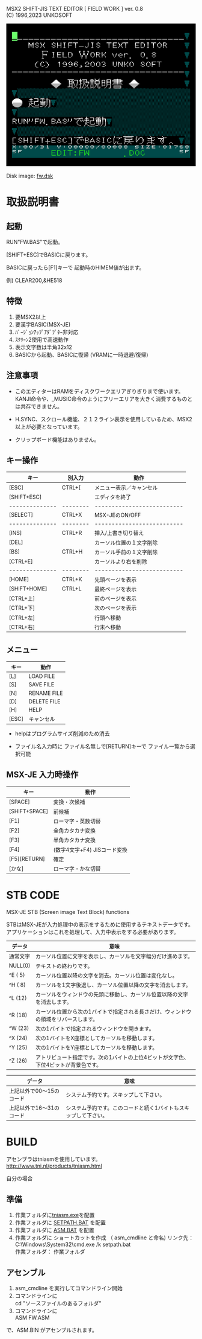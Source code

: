 MSX2 SHIFT-JIS TEXT EDITOR
[ FIELD WORK ] ver. 0.8  
(C) 1996,2023 UNKOSOFT 

![](../img/fieldwork_001.png)

Disk image: [fw.dsk](fw.dsk)

# 取扱説明書 

## 起動

RUN"FW.BAS"で起動。

[SHIFT+ESC]でBASICに戻ります。

BASICに戻ったら[F1]キーで
起動時のHIMEM値が出ます。

例) CLEAR200,&HE518

## 特徴

1. 要MSX2以上
2. 要漢字BASIC(MSX-JE)
3. ﾊﾞｰｼﾞｮﾝｱｯﾌﾟｱﾀﾞﾌﾟﾀｰ非対応
4. ｽｸﾘｰﾝ2使用で高速動作
5. 表示文字数は半角32x12
6. BASICから起動、BASICに復帰
   (VRAMに一時退避/復帰)

## 注意事項

- このエディターはRAMをディスクワークエリアぎりぎりまで使います。
  KANJI命令や、_MUSIC命令のようにフリーエリアを大きく消費するものとは共存できません。

- H.SYNC、スクロール機能、２１２ライン表示を使用しているため、MSX2以上が必要となっています。

- クリップボード機能はありません。

## キー操作

| キー         | 別入力 | 動作                     |
|--------------|--------|--------------------------|
| [ESC]        | CTRL+[ | メニュー表示／キャンセル |
| [SHIFT+ESC]  |        | エディタを終了           |
|--------------|--------|--------------------------|
| [SELECT]     | CTRL+X | MSX-JEのON/OFF           |
|--------------|--------|--------------------------|
| [INS]        | CTRL+R | 挿入/上書き切り替え      |
| [DEL]        |        | カーソル位置の１文字削除 |
| [BS]         | CTRL+H | カーソル手前の１文字削除 |
| [CTRL+E]     |        | カーソルより右を削除     |
|--------------|--------|--------------------------|
| [HOME]       | CTRL+K | 先頭ページを表示         |
| [SHIFT+HOME] | CTRL+L | 最終ページを表示         |
| [CTRL+上]    |        | 前のページを表示         |
| [CTRL+下]    |        | 次のページを表示         |
| [CTRL+左]    |        | 行頭へ移動               |
| [CTRL+右]    |        | 行末へ移動               |

## メニュー

| キー  |  動作        |
|-------|--------------|
| [L]   | LOAD FILE    |
| [S]   | SAVE FILE    |
| [N]   | RENAME FILE  |
| [D]   | DELETE FILE  |
| [H]   | HELP         |
| [ESC] | キャンセル   |

- helpはプログラムサイズ削減のため消去

- ファイル名入力時に
  ファイル名無しで[RETURN]キーで
  ファイル一覧から選択可能

## MSX-JE 入力時操作

| キー          | 動作                         |
|---------------|------------------------------|
| [SPACE]       | 変換・次候補                 |
| [SHIFT+SPACE] | 前候補                       |
| [F1]          | ローマ字・英数切替           |
| [F2]          | 全角カタカナ変換             |
| [F3]          | 半角カタカナ変換             |
| [F4]          | (数字4文字+F4) JISコード変換 |
| [F5][RETURN]  | 確定                         |
| [かな]        | ローマ字・かな切替           |


# STB CODE

MSX-JE
STB (Screen image Text Block)  functions

STBはMSX-JEが入力処理中の表示をするために使用するテキストデータです。
アプリケーションはこれを処理して、入力中表示をする必要があります。

| データ   | 意味                                                                               |
|----------|------------------------------------------------------------------------------------|
| 通常文字 | カーソル位置に文字を表示し、カーソルを文字幅分だけ進めます。                       |
| NULL(0)  | テキストの終わりです。                                                             |
| ^E ( 5)  | カーソル位置以降の文字を消去。カーソル位置は変化なし。                             |
| ^H ( 8)  | カーソルを1文字後退し、カーソル位置以降の文字を消去します。                        |
| ^L (12)  | カーソルをウィンドウの先頭に移動し、カーソル位置以降の文字を消去します。           |
| ^R (18)  | カーソル位置から次の1バイトで指定される長さだけ、ウィンドウの領域をリバースします。|
| ^W (23)  | 次の1バイトで指定されるウィンドウを開きます。                                      |
| ^X (24)  | 次の1バイトをX座標としてカーソルを移動します。                                     |
| ^Y (25)  | 次の1バイトをY座標としてカーソルを移動します。                                     |
| ^Z (26)  | アトリビュート指定です。次の1バイトの上位4ビットが文字色、下位4ビットが背景色です。|

| データ                   | 意味                                                           |
|--------------------------|----------------------------------------------------------------|
| 上記以外で00～15のコード | システム予約です。スキップして下さい。                         |
| 上記以外で16～31のコード | システム予約です。このコードと続く1バイトもスキップして下さい。|

# BUILD

アセンブラはtniasmを使用しています。
http://www.tni.nl/products/tniasm.html

自分の場合

## 準備

1. 作業フォルダに[tniasm.exe](http://www.tni.nl/products/tniasm.html)を配置
2. 作業フォルダに [SETPATH.BAT](./bat/SETPATH.BAT) を配置
3. 作業フォルダに [ASM.BAT](bat/./ASM.BAT) を配置
4. 作業フォルダに ショートカットを作成 （ asm_cmdline と命名)
   リンク先：C:\Windows\System32\cmd.exe /k setpath.bat  
   作業フォルダ： 作業フォルダ

## アセンブル

1. asm_cmdline を実行してコマンドライン開始
2. コマンドラインに  
   cd "ソースファイルのあるフォルダ"
3. コマンドラインに  
   ASM FW.ASM

で、ASM.BIN がアセンブルされます。

